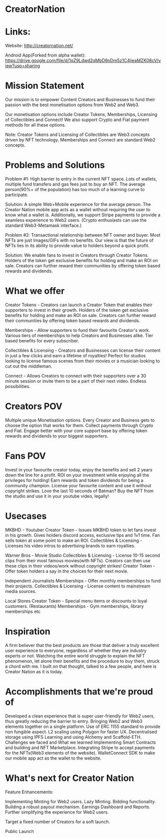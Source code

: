 # CreatorNation

# Links:
Website: http://creatornation.net/

Android App(Forked from alpha wallet): https://drive.google.com/file/d/1qZ9Ldwd2qMbD6nDm5z1C4jieaMZK08cV/view?usp=sharing

# Mission Statement
Our mission is to empower Content Creators and Businesses to fund their passion with the best monetisation options from Web2 and Web3.

Our monetisation options include Creator Tokens, Memberships, Licensing of Collectibles and Connect! We also support Crypto and Fiat payment methods for all these options.

Note: Creator Tokens and Licensing of Collectibles are Web3 concepts driven by NFT technology. Memberships and Connect are standard Web2 concepts.

# Problems and Solutions
Problem #1: High barrier to entry in the current NFT space. Lots of wallets, multiple fund transfers and gas fees just to buy an NFT. The average person(90%+ of the population) has too much of a learning curve to participate.

Solution: A simple Web+Mobile experience for the average person. The Creator Nation mobile app acts as a wallet without requiring the user to know what a wallet is. Additionally, we support Stripe payments to provide a seamless experience to Web2 users. (Crypto enthusiasts can use the standard Web3-Metamask interface.)

Problem #2: Transactional relationship between NFT owner and buyer. Most NFTs are just Images/GIFs with no benefits. Our view is that the future of NFTs lies in its ability to provide value to holders beyond a quick profit.

Solution: We enable fans to invest in Creators through Creator Tokens. Holders of the token get exclusive benefits for holding and make an ROI on sale. Creators can further reward their communities by offering token based rewards and dividends.

# What we offer
Creator Tokens - Creators can launch a Creator Token that enables their supporters to invest in their growth. Holders of the token get exclusive benefits for holding and make an ROI on sale. Creators can further reward their communities by offering token based rewards and dividends.

Memberships - Allow supporters to fund their favourite Creator's work. Various tiers of memberships to help Creators and Businesses alike. Tier based benefits for every subscriber.

Collectibles & Licensing - Creators and Businesses can license their content in just a few clicks and earn a lifetime of royalties! Perfect for studios looking to license famous scenes from their movies or a musician looking to cut out the middleman.

Connect - Allows Creators to connect with their supporters over a 30 minute session or invite them to be a part of their next video. Endless possibilities.

# Creators POV
Multiple unique Monetisation options. Every Creator and Business gets to choose the option that works for them.
Collect payments through Crypto and Fiat.
Engage better with your core support base by offering token rewards and dividends to your biggest supporters.

# Fans POV
Invest in your favourite creator today, enjoy the benefits and sell 2 years down the line for a profit. ROI on your investment while enjoying all the privileges for holding!
Earn rewards and token dividends for being a community champion.
License your favourite content and use it without copyright strikes. Love the last 10 seconds of Batman? Buy the NFT from the studio and use it in your youtube video, legally!

# Usecases
MKBHD - Youtuber Creator Token - Issues MKBHD token to let fans invest in his growth. Gives holders discord access, exclusive tips and 1v1 time. Fan sells token at some point to make an ROI. Collectibles & Licensing - Licenses his video intros to advertising brands to earn royalties.

Warner Bros - Movie Studio Collectibles & Licensing - License 10-15 second clips from their most famous movies(with NFTs). Creators can then use these clips in their videos/work without copyright strikes! Creator Token - Offer token holders a say in the choices for their next movie.

Independent Journalists Memberships - Offer monthly memberships to fund their projects. Collectibles & Licensing - License content to mainstream media sources.

Local Stores Creator Token - Special menu items or discounts to loyal customers. (Restaurants) Memberships - Gym memberships, library memberships etc

# Inspiration
A firm believer that the best products are those that deliver a truly excellent user experience to everyone, regardless of whether they are industry experts or not. Watching the entire world struggle to explain the NFT phenomenon, let alone their benefits and the procedure to buy them, struck a chord with me. I built on that thought, talked to a few people, and here is Creator Nation as it is today.

# Accomplishments that we're proud of
Developed a clean experience that is super user-friendly for Web2 users, thus greatly reducing the barrier to entry.
Bringing Web2 and Web3 elements together on a single platform.
Use of ERC 1155 standard to provide non fungible aspect.
L2 scaling using Polygon for faster UX.
Decentralised storage using IPFS
Learning and using Alchemy and Scaffold-ETH.
Challenges we faced and What we learned
Implementing Smart Contracts and building and NFT Marketplace.
Integrating Stripe to accept payments for the NFTs(Web3 elements of the website).
WalletConnect SDK to make our mobile app act as the wallet to the website.

# What's next for Creator Nation
Feature Enhancements:

Implementing Minting for Web2 users. Lazy Minting. Bidding functionality. Building a robust payout mechanism. Earnings Dashboard and Reports. Further simplifying the experience for Web2 users.

Target a fixed number of Creators for a soft launch.

Public Launch
